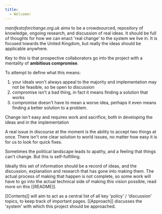 ```yaml
---
title:
  - Welcome!
---
```

 *manifestoforchange.org.uk* aims to be a crowdsourced, repository of knowledge, ongoing research, and discussion of real ideas. It should be full of thoughts for how we can enact 'real change' to the system we live in. It is focused towards the United Kingdom, but really the ideas should be applicable anywhere.

Key to this is that prospective collaborators go into the project with a mentality of **ambitious compromise**. 

To attempt to define what this means:
1. your ideals won't always appeal to the majority and implementation may not be feasible, so be open to discussion
2. compromise isn't a bad thing, in fact it means finding a solution that works
3. compromise doesn't have to mean a worse idea, perhaps it even means finding a better solution to a problem.

Change isn't easy and requires work and sacrifice, both in developing the ideas and in the implementation

A real issue in discourse at the moment is the ability to accept two things at once. There isn't one clear solution to world issues, no matter how easy it is for us to look for quick fixes. 

Sometimes the political landscape leads to apathy, and a feeling that things can't change. But this is self-fulfilling. 

Ideally this set of information should be a record of ideas, and the discussion, explanation and research that has gone into making them. The actual process of making that happen is not complete, so some work will have to go into the actual technical side of making this vision possible, read more on this [[README]].

[[Contents]] will aim to act as a central list of all key 'policy' / 'discussion' topics, to keep track of important pages. [[Approach]] discusses the 'system' with which this project should be approached.



